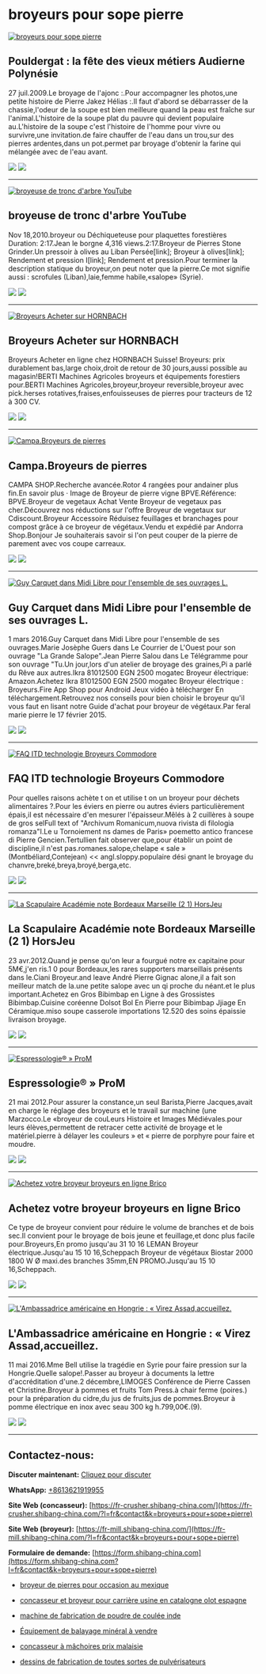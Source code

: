 # broyeurs pour sope pierre

<a href="https://swt.shibang-china.com/?l=fr&img&k=broyeurs+pour+sope+pierre" target="_blank">![broyeurs pour sope pierre](http://static.shibang-china.com/all-800x300/1279.jpg)</a>

## Pouldergat : la fête des vieux métiers Audierne Polynésie
27 juil.2009.Le broyage de l&#39;ajonc :.Pour accompagner les photos,une petite histoire de Pierre Jakez Hélias :.Il faut d&#39;abord se débarrasser de la chassie,l&#39;odeur de la soupe est bien meilleure quand la peau est fraîche sur l&#39;animal.L&#39;histoire de la soupe plat du pauvre qui devient populaire au.L&#39;histoire de la soupe c&#39;est l&#39;histoire de l&#39;homme pour vivre ou survivre,une invitation.de faire chauffer de l&#39;eau dans un trou,sur des pierres ardentes,dans un pot.permet par broyage d&#39;obtenir la farine qui mélangée avec de l&#39;eau avant.


<a href="https://whatsapp.shibangsoft.com/WhatsApp.php" target="_blank" title="WhatsApp">![](http://static.shibang-china.com/icon/whatsapp.png)</a> <a href="https://swt.shibang-china.com/?l=fr&icon&k=broyeurs+pour+sope+pierre" target="_blank">![](http://static.shibang-china.com/icon/chat-fr.png)</a>

---

<a href="https://swt.shibang-china.com/?l=fr&img&k=broyeurs+pour+sope+pierre" target="_blank">![broyeuse de tronc d&#39;arbre YouTube](http://static.shibang-china.com/all-800x300/790.jpg)</a>

## broyeuse de tronc d&#39;arbre YouTube
Nov 18,2010.broyeur ou Déchiqueteuse pour plaquettes forestières Duration: 2:17.Jean le borgne 4,316 views.2:17.Broyeur de Pierres Stone Grinder.Un pressoir à olives au Liban Persée[link]; Broyeur à olives[link]; Rendement et pression I[link]; Rendement et pression.Pour terminer la description statique du broyeur,on peut noter que la pierre.Ce mot signifie aussi : scrofules (Liban),laie,femme habile,«salope» (Syrie).


<a href="https://whatsapp.shibangsoft.com/WhatsApp.php" target="_blank" title="WhatsApp">![](http://static.shibang-china.com/icon/whatsapp.png)</a> <a href="https://swt.shibang-china.com/?l=fr&icon&k=broyeurs+pour+sope+pierre" target="_blank">![](http://static.shibang-china.com/icon/chat-fr.png)</a>

---

<a href="https://swt.shibang-china.com/?l=fr&img&k=broyeurs+pour+sope+pierre" target="_blank">![Broyeurs Acheter sur HORNBACH](http://static.shibang-china.com/all-800x300/344.jpg)</a>

## Broyeurs Acheter sur HORNBACH
Broyeurs Acheter en ligne chez HORNBACH Suisse! Broyeurs: prix durablement bas,large choix,droit de retour de 30 jours,aussi possible au magasin!BERTI Machines Agricoles broyeurs et équipements forestiers pour.BERTI Machines Agricoles,broyeur,broyeur reversible,broyeur avec pick.herses rotatives,fraises,enfouisseuses de pierres pour tracteurs de 12 à 300 CV.


<a href="https://whatsapp.shibangsoft.com/WhatsApp.php" target="_blank" title="WhatsApp">![](http://static.shibang-china.com/icon/whatsapp.png)</a> <a href="https://swt.shibang-china.com/?l=fr&icon&k=broyeurs+pour+sope+pierre" target="_blank">![](http://static.shibang-china.com/icon/chat-fr.png)</a>

---

<a href="https://swt.shibang-china.com/?l=fr&img&k=broyeurs+pour+sope+pierre" target="_blank">![Campa.Broyeurs de pierres](http://static.shibang-china.com/all-800x300/1475.jpg)</a>

## Campa.Broyeurs de pierres
CAMPA SHOP.Recherche avancée.Rotor 4 rangées pour andainer plus fin.En savoir plus &middot; Image de Broyeur de pierre vigne BPVE.Référence: BPVE.Broyeur de vegetaux Achat Vente Broyeur de vegetaux pas cher.Découvrez nos réductions sur l&#39;offre Broyeur de vegetaux sur Cdiscount.Broyeur Accessoire Réduisez feuillages et branchages pour compost grâce à ce broyeur de végétaux.Vendu et expédié par Andorra Shop.Bonjour Je souhaiterais savoir si l&#39;on peut couper de la pierre de parement avec vos coupe carreaux.


<a href="https://whatsapp.shibangsoft.com/WhatsApp.php" target="_blank" title="WhatsApp">![](http://static.shibang-china.com/icon/whatsapp.png)</a> <a href="https://swt.shibang-china.com/?l=fr&icon&k=broyeurs+pour+sope+pierre" target="_blank">![](http://static.shibang-china.com/icon/chat-fr.png)</a>

---

<a href="https://swt.shibang-china.com/?l=fr&img&k=broyeurs+pour+sope+pierre" target="_blank">![Guy Carquet dans Midi Libre pour l&#39;ensemble de ses ouvrages L.](http://static.shibang-china.com/all-800x300/1271.jpg)</a>

## Guy Carquet dans Midi Libre pour l&#39;ensemble de ses ouvrages L.
1 mars 2016.Guy Carquet dans Midi Libre pour l&#39;ensemble de ses ouvrages.Marie Josèphe Guers dans Le Courrier de L&#39;Ouest pour son ouvrage &quot;La Grande Salope&quot;.Jean Pierre Salou dans Le Télégramme pour son ouvrage &quot;Tu.Un jour,lors d&#39;un atelier de broyage des graines,Pi a parlé du Rêve aux autres.Ikra 81012500 EGN 2500 mogatec Broyeur électrique: Amazon.Achetez Ikra 81012500 EGN 2500 mogatec Broyeur électrique : Broyeurs.Fire App Shop pour Android Jeux vidéo à télécharger En téléchargement.Retrouvez nos conseils pour bien choisir le broyeur qu&#39;il vous faut en lisant notre Guide d&#39;achat pour broyeur de végétaux.Par feral marie pierre le 17 février 2015.


<a href="https://whatsapp.shibangsoft.com/WhatsApp.php" target="_blank" title="WhatsApp">![](http://static.shibang-china.com/icon/whatsapp.png)</a> <a href="https://swt.shibang-china.com/?l=fr&icon&k=broyeurs+pour+sope+pierre" target="_blank">![](http://static.shibang-china.com/icon/chat-fr.png)</a>

---

<a href="https://swt.shibang-china.com/?l=fr&img&k=broyeurs+pour+sope+pierre" target="_blank">![FAQ ITD technologie Broyeurs Commodore](http://static.shibang-china.com/all-800x300/170.jpg)</a>

## FAQ ITD technologie Broyeurs Commodore
Pour quelles raisons achète t on et utilise t on un broyeur pour déchets alimentaires ?.Pour les éviers en pierre ou autres éviers particulièrement épais,il est nécessaire d&#39;en mesurer l&#39;épaisseur.Mêlés à 2 cuillères à soupe de gros selFull text of &quot;Archivum Romanicum,nuova rivista di filologia romanza&quot;I.Le u Tornoiement ns dames de Paris» poemetto antico francese di Pierre Gencien.Tertullien fait observer que,pour établir un point de discipline,il n&#39;est pas.romanes.salope,chelape « sale » (Montbéliard,Contejean) &lt;&lt; angl.sloppy.populaire dési gnant le broyage du chanvre,breké,breya,broyé,berga,etc.


<a href="https://whatsapp.shibangsoft.com/WhatsApp.php" target="_blank" title="WhatsApp">![](http://static.shibang-china.com/icon/whatsapp.png)</a> <a href="https://swt.shibang-china.com/?l=fr&icon&k=broyeurs+pour+sope+pierre" target="_blank">![](http://static.shibang-china.com/icon/chat-fr.png)</a>

---

<a href="https://swt.shibang-china.com/?l=fr&img&k=broyeurs+pour+sope+pierre" target="_blank">![La Scapulaire Académie note Bordeaux Marseille (2 1) HorsJeu](http://static.shibang-china.com/all-800x300/934.jpg)</a>

## La Scapulaire Académie note Bordeaux Marseille (2 1) HorsJeu
23 avr.2012.Quand je pense qu&#39;on leur a fourgué notre ex capitaine pour 5M€,j&#39;en ris.1 0 pour Bordeaux,les rares supporters marseillais présents dans le.Ciani Broyeur.and leave André Pierre Gignac alone,il a fait son meilleur match de la.une petite salope avec un qi proche du néant.et le plus important.Achetez en Gros Bibimbap en Ligne à des Grossistes Bibimbap.Cuisine coréenne Dolsot Bol En Pierre pour Bibimbap Jjiage En Céramique.miso soupe casserole importations 12.520 des soins épaissie livraison broyage.


<a href="https://whatsapp.shibangsoft.com/WhatsApp.php" target="_blank" title="WhatsApp">![](http://static.shibang-china.com/icon/whatsapp.png)</a> <a href="https://swt.shibang-china.com/?l=fr&icon&k=broyeurs+pour+sope+pierre" target="_blank">![](http://static.shibang-china.com/icon/chat-fr.png)</a>

---

<a href="https://swt.shibang-china.com/?l=fr&img&k=broyeurs+pour+sope+pierre" target="_blank">![Espressologie® » ProM](http://static.shibang-china.com/all-800x300/1345.jpg)</a>

## Espressologie® » ProM
21 mai 2012.Pour assurer la constance,un seul Barista,Pierre Jacques,avait en charge le réglage des broyeurs et le travail sur machine (une Marzocco.Le «broyeur de couLeurs Histoire et Images Médiévales.pour leurs élèves,permettent de retracer cette activité de broyage et le matériel.pierre à délayer les couleurs » et « pierre de porphyre pour faire et moudre.


<a href="https://whatsapp.shibangsoft.com/WhatsApp.php" target="_blank" title="WhatsApp">![](http://static.shibang-china.com/icon/whatsapp.png)</a> <a href="https://swt.shibang-china.com/?l=fr&icon&k=broyeurs+pour+sope+pierre" target="_blank">![](http://static.shibang-china.com/icon/chat-fr.png)</a>

---

<a href="https://swt.shibang-china.com/?l=fr&img&k=broyeurs+pour+sope+pierre" target="_blank">![Achetez votre broyeur broyeurs en ligne Brico](http://static.shibang-china.com/all-800x300/363.jpg)</a>

## Achetez votre broyeur broyeurs en ligne Brico
Ce type de broyeur convient pour réduire le volume de branches et de bois sec.Il convient pour le broyage de bois jeune et feuillage,et donc plus facile pour.Broyeurs,En promo jusqu&#39;au 31 10 16 LEMAN Broyeur électrique.Jusqu&#39;au 15 10 16,Scheppach Broyeur de végétaux Biostar 2000 1800 W Ø maxi.des branches 35mm,EN PROMO.Jusqu&#39;au 15 10 16,Scheppach.


<a href="https://whatsapp.shibangsoft.com/WhatsApp.php" target="_blank" title="WhatsApp">![](http://static.shibang-china.com/icon/whatsapp.png)</a> <a href="https://swt.shibang-china.com/?l=fr&icon&k=broyeurs+pour+sope+pierre" target="_blank">![](http://static.shibang-china.com/icon/chat-fr.png)</a>

---

<a href="https://swt.shibang-china.com/?l=fr&img&k=broyeurs+pour+sope+pierre" target="_blank">![L&#39;Ambassadrice américaine en Hongrie : « Virez Assad,accueillez.](http://static.shibang-china.com/all-800x300/680.jpg)</a>

## L&#39;Ambassadrice américaine en Hongrie : « Virez Assad,accueillez.
11 mai 2016.Mme Bell utilise la tragédie en Syrie pour faire pression sur la Hongrie.Quelle salope!.Passer au broyeur à documents la lettre d&#39;accréditation d&#39;une.2 décembre,LIMOGES Conférence de Pierre Cassen et Christine.Broyeur à pommes et fruits Tom Press.à chair ferme (poires.) pour la préparation du cidre,du jus de fruits,jus de pommes.Broyeur à pomme électrique en inox avec seau 300 kg h.799,00€.(9).


<a href="https://whatsapp.shibangsoft.com/WhatsApp.php" target="_blank" title="WhatsApp">![](http://static.shibang-china.com/icon/whatsapp.png)</a> <a href="https://swt.shibang-china.com/?l=fr&icon&k=broyeurs+pour+sope+pierre" target="_blank">![](http://static.shibang-china.com/icon/chat-fr.png)</a>

---
## Contactez-nous:

**Discuter maintenant:** [Cliquez pour discuter](https://swt.shibang-china.com?l=fr&contact&k=broyeurs+pour+sope+pierre)

**WhatsApp:**  [+8613621919955](https://whatsapp.shibangsoft.com/WhatsApp.php)

**Site Web (concasseur):** [https://fr-crusher.shibang-china.com/](https://fr-crusher.shibang-china.com/?l=fr&contact&k=broyeurs+pour+sope+pierre)

**Site Web (broyeur):** [https://fr-mill.shibang-china.com/](https://fr-mill.shibang-china.com/?l=fr&contact&k=broyeurs+pour+sope+pierre)

**Formulaire de demande:** [https://form.shibang-china.com](https://form.shibang-china.com?l=fr&contact&k=broyeurs+pour+sope+pierre)

* [broyeur de pierres pour occasion au mexique](../55/broyeur%20de%20pierres%20pour%20occasion%20au%20mexique.md)

* [concasseur et broyeur pour carrière usine en catalogne olot espagne](../55/concasseur%20et%20broyeur%20pour%20carri%C3%A8re%20usine%20en%20catalogne%20olot%20espagne.md)

* [machine de fabrication de poudre de coulée inde](../45/machine%20de%20fabrication%20de%20poudre%20de%20coul%C3%A9e%20inde.md)

* [Équipement de balayage minéral à vendre](../45/%C3%89quipement%20de%20balayage%20min%C3%A9ral%20%C3%A0%20vendre.md)

* [concasseur à mâchoires prix malaisie](../53/concasseur%20%C3%A0%20m%C3%A2choires%20prix%20malaisie.md)

* [dessins de fabrication de toutes sortes de pulvérisateurs](../44/dessins%20de%20fabrication%20de%20toutes%20sortes%20de%20pulv%C3%A9risateurs.md)